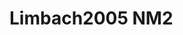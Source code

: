 <a name="material" />

# Limbach2005 NM2
<script type="application/ld+json">
  {
    "@context": "https://schema.org/",
    "@type": "ChemicalSubstance",
    "http://purl.org/dc/terms/conformsTo":
      {
        "@type": "CreativeWork",
        "@id": "https://bioschemas.org/profiles/ChemicalSubstance/0.4-RELEASE/"
      },
    "@id": "https://egonw.github.io/nanowiki/nanowiki162.html#material",
    "name": "Limbach2005 NM2",
    "sameAs: "http://127.0.0.1/mediawiki/index.php/Special:URIResolver/Limbach2005_NM2"
  }
</script>

